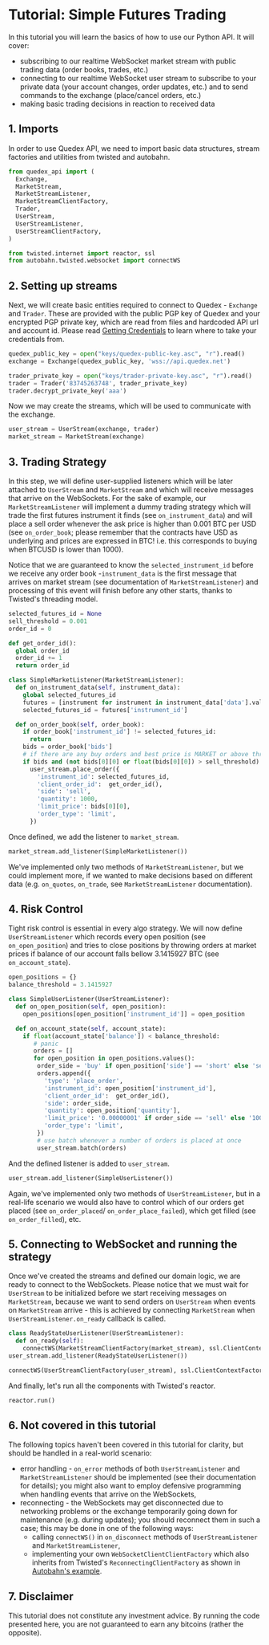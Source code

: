 # Tutorial: Simple Futures Trading

In this tutorial you will learn the basics of how to use our Python API. It will cover:
* subscribing to our realtime WebSocket market stream with public trading data (order books, trades,
  etc.)
* connecting to our realtime WebSocket user stream to subscribe to your private data (your account
  changes, order updates, etc.) and to send commands to the exchange (place/cancel orders, etc.)
* making basic trading decisions in reaction to received data

## 1. Imports

In order to use Quedex API, we need to import basic data structures, stream factories and utilities
from twisted and autobahn.

```python
from quedex_api import (
  Exchange,
  MarketStream,
  MarketStreamListener,
  MarketStreamClientFactory,
  Trader,
  UserStream,
  UserStreamListener,
  UserStreamClientFactory,
)

from twisted.internet import reactor, ssl
from autobahn.twisted.websocket import connectWS
```

## 2. Setting up streams

Next, we will create basic entities required to connect to Quedex - `Exchange` and `Trader`. These
are provided with the public PGP key of Quedex and your encrypted PGP private key, which are read
from files and hardcoded API url and account id. Please read 
[Getting Credentials](../README.md#getting-credentials) to learn where to take your credentials from.

```python
quedex_public_key = open("keys/quedex-public-key.asc", "r").read()
exchange = Exchange(quedex_public_key, 'wss://api.quedex.net')

trader_private_key = open("keys/trader-private-key.asc", "r").read()
trader = Trader('83745263748', trader_private_key)
trader.decrypt_private_key('aaa') 
```

Now we may create the streams, which will be used to communicate with the exchange.

```python
user_stream = UserStream(exchange, trader)
market_stream = MarketStream(exchange)
```

## 3. Trading Strategy

In this step, we will define user-supplied listeners which will be later attached to `UserStream`
and `MarketStream` and which will receive messages that arrive on the WebSockets. For the sake of
example, our `MarketStreamListener` will implement a dummy trading strategy which will trade the
first futures instrument it finds (see `on_instrument_data`) and will place a sell order whenever
the ask price is higher than 0.001 BTC per USD (see `on_order_book`; please remember that the
contracts have USD as underlying and prices are expressed in BTC! i.e. this corresponds to buying
when BTCUSD is lower than 1000).

Notice that we are guaranteed to know the `selected_instrument_id` before we receive any order
book -`instrument_data` is the first message that arrives on market stream (see documentation of
`MarketStreamListener`) and processing of this event will finish before any other starts, thanks to
Twisted's threading model.

```python
selected_futures_id = None
sell_threshold = 0.001
order_id = 0

def get_order_id():
  global order_id
  order_id += 1
  return order_id

class SimpleMarketListener(MarketStreamListener):
  def on_instrument_data(self, instrument_data):
    global selected_futures_id
    futures = [instrument for instrument in instrument_data['data'].values() if instrument['type'] == 'futures'][0]
    selected_futures_id = futures['instrument_id']

  def on_order_book(self, order_book):
    if order_book['instrument_id'] != selected_futures_id:
      return
    bids = order_book['bids']
    # if there are any buy orders and best price is MARKET or above threshold
    if bids and (not bids[0][0] or float(bids[0][0]) > sell_threshold):
      user_stream.place_order({
        'instrument_id': selected_futures_id,
        'client_order_id':  get_order_id(),
        'side': 'sell',
        'quantity': 1000,
        'limit_price': bids[0][0],
        'order_type': 'limit',
      })
```
Once defined, we add the listener to `market_stream`.

```python
market_stream.add_listener(SimpleMarketListener())
```

We've implemented only two methods of `MarketStreamListener`, but we could implement more, if we
wanted to make decisions based on different data (e.g. `on_quotes`, `on_trade`, see
`MarketStreamListener` documentation).

## 4. Risk Control

Tight risk control is essential in every algo strategy. We will now define `UserStreamListener`
which records every open position (see `on_open_position`) and tries to close positions by throwing
orders at market prices if balance of our account falls bellow 3.1415927 BTC (see `on_account_state`).

```python
open_positions = {}
balance_threshold = 3.1415927

class SimpleUserListener(UserStreamListener):
  def on_open_position(self, open_position):
    open_positions[open_position['instrument_id']] = open_position

  def on_account_state(self, account_state):
    if float(account_state['balance']) < balance_threshold:
       # panic
       orders = []
       for open_position in open_positions.values():
        order_side = 'buy' if open_position['side'] == 'short' else 'sell'
        orders.append({
          'type': 'place_order',
          'instrument_id': open_position['instrument_id'],
          'client_order_id':  get_order_id(),
          'side': order_side,
          'quantity': open_position['quantity'],
          'limit_price': '0.00000001' if order_side == 'sell' else '100000',
          'order_type': 'limit',
        })
        # use batch whenever a number of orders is placed at once
        user_stream.batch(orders)
```

And the defined listener is added to `user_stream`.

```python
user_stream.add_listener(SimpleUserListener())
```

Again, we've implemented only two methods of `UserStreamListener`, but in a real-life scenario we
would also have to control which of our orders get placed (see `on_order_placed`/
`on_order_place_failed`), which get filled (see `on_order_filled`), etc.

## 5. Connecting to WebSocket and running the strategy

Once we've created the streams and defined our domain logic, we are ready to connect to the
WebSockets. Please notice that we must wait for `UserStream` to be initialized before we start
receiving messages on `MarketStream`, because we want to send orders on `UserStream` when events
on `MarketStream` arrive - this is achieved by connecting `MarketStream` when
`UserStreamListener.on_ready` callback is called.

```python
class ReadyStateUserListener(UserStreamListener):
  def on_ready(self):
    connectWS(MarketStreamClientFactory(market_stream), ssl.ClientContextFactory())
user_stream.add_listener(ReadyStateUserListener())

connectWS(UserStreamClientFactory(user_stream), ssl.ClientContextFactory())
```

And finally, let's run all the components with Twisted's reactor.

```python
reactor.run()
```

## 6. Not covered in this tutorial

The following topics haven't been covered in this tutorial for clarity, but should be handled in a
real-world scenario:
* error handling - `on_error` methods of both `UserStreamListener` and `MarketStreamListener` should
  be implemented (see their documentation for details); you might also want to employ defensive
  programming when handling events that arrive on the WebSockets,
* reconnecting - the WebSockets may get disconnected due to networking problems or the exchange
  temporarily going down for maintenance (e.g. during updates); you should reconnect them in such
  a case; this may be done in one of the following ways:
  * calling `connectWS()` in `on_disconnect` methods of `UserStreamListener` and
   `MarketStreamListener`,
  * implementing your own `WebSocketClientClientFactory` which also inherits from Twisted's
   `ReconnectingClientFactory` as shown in
   [Autobahn's example](https://github.com/crossbario/autobahn-python/blob/master/examples/twisted/websocket/reconnecting/client.py).

## 7. Disclaimer

This tutorial does not constitute any investment advice. By running the code presented here,
you are not guaranteed to earn any bitcoins (rather the opposite).

